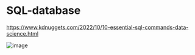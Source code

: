# SQL-database
https://www.kdnuggets.com/2022/10/10-essential-sql-commands-data-science.html

![image](https://user-images.githubusercontent.com/52736275/198870936-cde08eb9-db9c-4fdf-aabc-abc81025c869.png)
